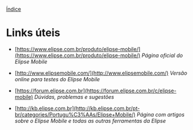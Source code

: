 [Índice](README.md#manual-elipse-mobile)

# Links úteis

- [https://www.elipse.com.br/produto/elipse-mobile/](https://www.elipse.com.br/produto/elipse-mobile/) *Página oficial do Elipse Mobile*

- [http://www.elipsemobile.com/](http://www.elipsemobile.com/) *Versão online para testes do Elipse Mobile*

- [https://forum.elipse.com.br](https://forum.elipse.com.br/c/elipse-mobile) *Dúvidas, problemas e sugestões*

- [http://kb.elipse.com.br](http://kb.elipse.com.br/pt-br/categories/Portugu%C3%AAs/Elipse+Mobile/) *Página com artigos sobre o Elipse Mobile e todas as outras ferramentas da Elipse*
